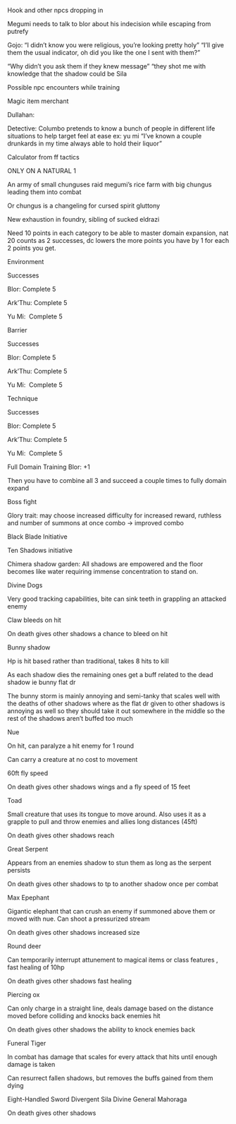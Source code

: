 
Hook and other npcs dropping in

  

Megumi needs to talk to blor about his indecision while escaping from putrefy

  

Gojo: “I didn’t know you were religious, you’re looking pretty holy” “I’ll give them the usual indicator, oh did you like the one I sent with them?”

“Why didn’t you ask them if they knew message” “they shot me with knowledge that the shadow could be Sila

  

Possible npc encounters while training 

  

Magic item merchant



Dullahan: 

  

Detective: Columbo pretends to know a bunch of people in different life situations to help target feel at ease ex: yu mi “I’ve known a couple drunkards in my time always able to hold their liquor”

  



  

Calculator from ff tactics

  

ONLY ON A NATURAL 1

An army of small chunguses raid megumi’s rice farm with big chungus leading them into combat

  

Or chungus is a changeling for cursed spirit gluttony

  

New exhaustion in foundry, sibling of sucked eldrazi 

  

  

Need 10 points in each category to be able to master domain expansion, nat 20 counts as 2 successes, dc lowers the more points you have by 1 for each 2 points you get.

  

Environment 

Successes 

Blor: Complete 5

Ark’Thu: Complete 5

Yu Mi:  Complete 5


Barrier

Successes 

Blor: Complete 5

Ark’Thu: Complete 5

Yu Mi:  Complete 5


Technique
  
Successes 

Blor: Complete 5

Ark’Thu: Complete 5

Yu Mi:  Complete 5



Full Domain Training
Blor: +1 
  

  

Then you have to combine all 3 and succeed a couple times to fully domain expand

Boss fight

Glory trait: may choose increased difficulty for increased reward, ruthless and number of summons at once combo -> improved combo

  

Black Blade Initiative 

  

  

  

  

  

Ten Shadows initiative 

  

Chimera shadow garden: All shadows are empowered and the floor becomes like water requiring immense concentration to stand on.

  

Divine Dogs

  

Very good tracking capabilities, bite can sink teeth in grappling an attacked enemy

  

Claw bleeds on hit

  

On death gives other shadows a chance to bleed on hit

  

Bunny shadow

  

Hp is hit based rather than traditional, takes 8 hits to kill

  

As each shadow dies the remaining ones get a buff related to the dead shadow ie bunny flat dr 

  

The bunny storm is mainly annoying and semi-tanky that scales well with the deaths of other shadows where as the flat dr given to other shadows is annoying as well so they should take it out somewhere in the middle so the rest of the shadows aren’t buffed too much

  

Nue 

  

On hit, can paralyze a hit enemy for 1 round

Can carry a creature at no cost to movement 

60ft fly speed

  

On death gives other shadows wings and a fly speed of 15 feet

  

Toad

  

Small creature that uses its tongue to move around. Also uses it as a grapple to pull and throw enemies and allies long distances (45ft)

  

On death gives other shadows reach

  

Great Serpent

  

Appears from an enemies shadow to stun them as long as the serpent persists

  

On death gives other shadows to tp to another shadow once per combat

  

Max Epephant

  

Gigantic elephant that can crush an enemy if summoned above them or moved with nue. Can shoot a pressurized stream 

  

On death gives other shadows increased size

  

Round deer

  

Can temporarily interrupt attunement to magical items or class features , fast healing of 10hp

  

On death gives other shadows fast healing

  

Piercing ox

  

Can only charge in a straight line, deals damage based on the distance moved before colliding and knocks back enemies hit

  

On death gives other shadows the ability to knock enemies back

  

Funeral Tiger

  

In combat has damage that scales for every attack that hits until enough damage is taken

  

Can resurrect fallen shadows, but removes the buffs gained from them dying

  

Eight-Handled Sword Divergent Sila Divine General Mahoraga

  

On death gives other shadows